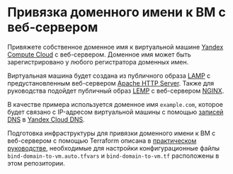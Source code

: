 # Привязка доменного имени к ВМ с веб-сервером

Привяжете собственное доменное имя к виртуальной машине [Yandex Compute Cloud](https://yandex.cloud/ru/docs/compute/) с веб-сервером. Доменное имя может быть зарегистрировано у любого регистратора доменных имен.

Виртуальная машина будет создана из публичного образа [LAMP](https://yandex.cloud/ru/marketplace/products/yc/lamp) с предустановленным веб-сервером [Apache HTTP Server](https://httpd.apache.org). Также для руководства подойдет публичный образ [LEMP](https://yandex.cloud/ru/marketplace/products/yc/lemp) с веб-сервером [NGINX](https://www.nginx.com).

В качестве примера используется доменное имя `example.com`, которое будет связано с IP-адресом виртуальной машины с помощью [записей DNS](https://yandex.cloud/ru/docs/dns/concepts/resource-record) в [Yandex Cloud DNS](https://yandex.cloud/ru/docs/dns/).

Подготовка инфраструктуры для привязки доменного имени к ВМ с веб-сервером с помощью Terraform описана в [практическом руководстве](https://yandex.cloud/ru/docs/tutorials/web/bind-domain-vm/), необходимые для настройки конфигурационные файлы `bind-domain-to-vm.auto.tfvars` и `bind-domain-to-vm.tf` расположены в этом репозитории.
